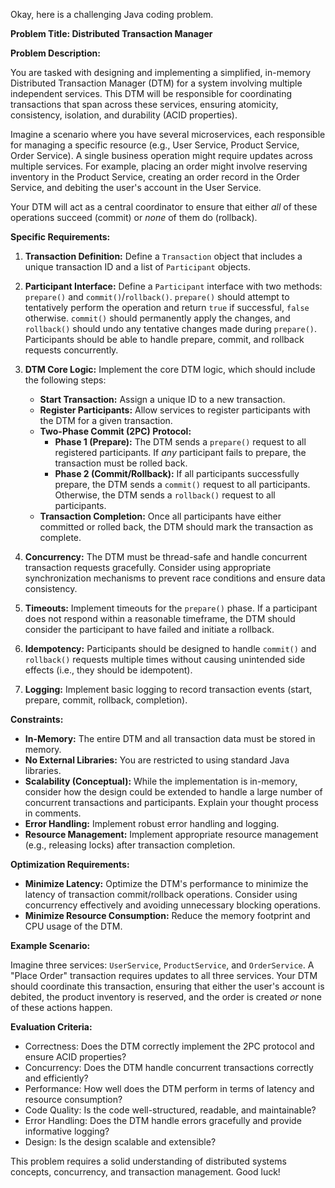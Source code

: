 Okay, here is a challenging Java coding problem.

**Problem Title: Distributed Transaction Manager**

**Problem Description:**

You are tasked with designing and implementing a simplified, in-memory Distributed Transaction Manager (DTM) for a system involving multiple independent services. This DTM will be responsible for coordinating transactions that span across these services, ensuring atomicity, consistency, isolation, and durability (ACID properties).

Imagine a scenario where you have several microservices, each responsible for managing a specific resource (e.g., User Service, Product Service, Order Service). A single business operation might require updates across multiple services. For example, placing an order might involve reserving inventory in the Product Service, creating an order record in the Order Service, and debiting the user's account in the User Service.

Your DTM will act as a central coordinator to ensure that either *all* of these operations succeed (commit) or *none* of them do (rollback).

**Specific Requirements:**

1.  **Transaction Definition:** Define a `Transaction` object that includes a unique transaction ID and a list of `Participant` objects.

2.  **Participant Interface:** Define a `Participant` interface with two methods: `prepare()` and `commit()`/`rollback()`.  `prepare()` should attempt to tentatively perform the operation and return `true` if successful, `false` otherwise.  `commit()` should permanently apply the changes, and `rollback()` should undo any tentative changes made during `prepare()`.  Participants should be able to handle prepare, commit, and rollback requests concurrently.

3.  **DTM Core Logic:** Implement the core DTM logic, which should include the following steps:

    *   **Start Transaction:** Assign a unique ID to a new transaction.
    *   **Register Participants:** Allow services to register participants with the DTM for a given transaction.
    *   **Two-Phase Commit (2PC) Protocol:**
        *   **Phase 1 (Prepare):**  The DTM sends a `prepare()` request to all registered participants. If *any* participant fails to prepare, the transaction must be rolled back.
        *   **Phase 2 (Commit/Rollback):** If all participants successfully prepare, the DTM sends a `commit()` request to all participants. Otherwise, the DTM sends a `rollback()` request to all participants.
    *   **Transaction Completion:**  Once all participants have either committed or rolled back, the DTM should mark the transaction as complete.

4.  **Concurrency:** The DTM must be thread-safe and handle concurrent transaction requests gracefully.  Consider using appropriate synchronization mechanisms to prevent race conditions and ensure data consistency.

5.  **Timeouts:** Implement timeouts for the `prepare()` phase. If a participant does not respond within a reasonable timeframe, the DTM should consider the participant to have failed and initiate a rollback.

6.  **Idempotency:**  Participants should be designed to handle `commit()` and `rollback()` requests multiple times without causing unintended side effects (i.e., they should be idempotent).

7.  **Logging:** Implement basic logging to record transaction events (start, prepare, commit, rollback, completion).

**Constraints:**

*   **In-Memory:** The entire DTM and all transaction data must be stored in memory.
*   **No External Libraries:** You are restricted to using standard Java libraries.
*   **Scalability (Conceptual):** While the implementation is in-memory, consider how the design could be extended to handle a large number of concurrent transactions and participants.  Explain your thought process in comments.
*   **Error Handling:** Implement robust error handling and logging.
*   **Resource Management:** Implement appropriate resource management (e.g., releasing locks) after transaction completion.

**Optimization Requirements:**

*   **Minimize Latency:**  Optimize the DTM's performance to minimize the latency of transaction commit/rollback operations.  Consider using concurrency effectively and avoiding unnecessary blocking operations.
*   **Minimize Resource Consumption:** Reduce the memory footprint and CPU usage of the DTM.

**Example Scenario:**

Imagine three services: `UserService`, `ProductService`, and `OrderService`.  A "Place Order" transaction requires updates to all three services.  Your DTM should coordinate this transaction, ensuring that either the user's account is debited, the product inventory is reserved, and the order is created *or* none of these actions happen.

**Evaluation Criteria:**

*   Correctness: Does the DTM correctly implement the 2PC protocol and ensure ACID properties?
*   Concurrency: Does the DTM handle concurrent transactions correctly and efficiently?
*   Performance: How well does the DTM perform in terms of latency and resource consumption?
*   Code Quality: Is the code well-structured, readable, and maintainable?
*   Error Handling: Does the DTM handle errors gracefully and provide informative logging?
*   Design: Is the design scalable and extensible?

This problem requires a solid understanding of distributed systems concepts, concurrency, and transaction management. Good luck!
